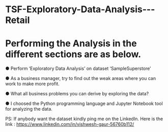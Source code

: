 # TSF-Exploratory-Data-Analysis---Retail

# Performing the Analysis in the different sections are as below.

● Perform ‘Exploratory Data Analysis’ on dataset ‘SampleSuperstore’

● As a business manager, try to find out the weak areas where you can
work to make more profit.

● What all business problems you can derive by exploring the data?

● I choosed the Python programming language and Jupyter Notebook tool for analyzing the data.

PS: If anybody want the dataset kindly ping me on the LinkedIn.
Here is the link : https://www.linkedin.com/in/vishwesh-gaur-56760b112/
